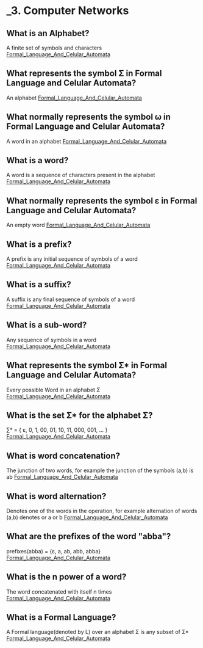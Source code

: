 # _3. Computer Networks

## What is an Alphabet?
A finite set of symbols and characters
[Formal_Language_And_Celular_Automata]()

## What represents the symbol Σ in Formal Language and Celular Automata?
An alphabet
[Formal_Language_And_Celular_Automata]()

## What normally represents the symbol ω in Formal Language and Celular Automata?
A word in an alphabet
[Formal_Language_And_Celular_Automata]()

## What is a word?
A word is a sequence of characters present in the alphabet
[Formal_Language_And_Celular_Automata]()

## What normally represents the symbol ε in Formal Language and Celular Automata?
An empty word
[Formal_Language_And_Celular_Automata]()

## What is a prefix?
A prefix is any initial sequence of symbols of a word
[Formal_Language_And_Celular_Automata]()

## What is a suffix?
A suffix is any final sequence of symbols of a word
[Formal_Language_And_Celular_Automata]()

## What is a sub-word?
Any sequence of symbols in a word
[Formal_Language_And_Celular_Automata]()

## What represents the symbol Σ* in Formal Language and Celular Automata?
Every possible Word in an alphabet Σ
[Formal_Language_And_Celular_Automata]()

## What is the set Σ* for the alphabet Σ?
∑* = { ε, 0, 1, 00, 01, 10, 11, 000, 001, ... }
[Formal_Language_And_Celular_Automata]()

## What is word concatenation?
The junction of two words, for example the junction of the symbols (a,b) is ab
[Formal_Language_And_Celular_Automata]()

## What is word alternation?
Denotes one of the words in the operation, for example alternation of words (a,b) denotes or a or b
[Formal_Language_And_Celular_Automata]()

## What are the prefixes of the word "abba"?
prefixes(abba) = {ε, a, ab, abb, abba}
[Formal_Language_And_Celular_Automata]()

## What is the n power of a word?
The word concatenated with itself n times
[Formal_Language_And_Celular_Automata]()

## What is a Formal Language?
A Formal language(denoted by L) over an alphabet Σ is any subset of Σ*
[Formal_Language_And_Celular_Automata]()

